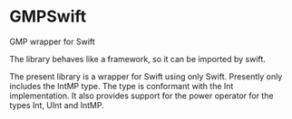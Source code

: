 # GMPSwift
GMP wrapper for Swift

The library behaves like a framework, so it can be imported by swift.

The present library is a wrapper for Swift using only Swift. Presently only includes the IntMP type.
The type is conformant with the Int implementation. It also provides support for the power operator for the types
Int, UInt and IntMP.
